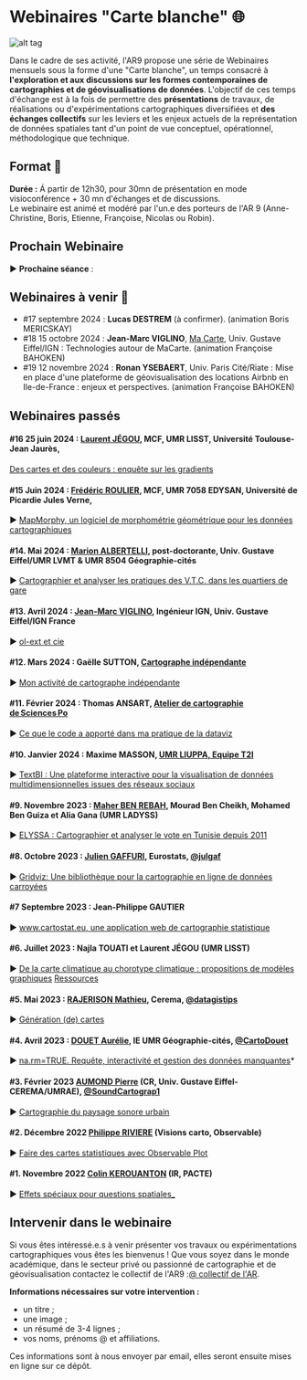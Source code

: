 # Webinaires "Carte blanche" :globe_with_meridians:

![alt tag](https://raw.githubusercontent.com/magisAR9/webinaires/main/webinaire.PNG)

Dans le cadre de ses activité, l'AR9 propose une série de Webinaires mensuels sous la forme d'une "Carte blanche", un temps consacré à **l'exploration et aux discussions sur les formes contemporaines de cartographies et de géovisualisations de données**. L'objectif de ces temps d'échange est à la fois de permettre des **présentations** de travaux, de réalisations ou d'expérimentations cartographiques diversifiées et **des échanges collectifs** sur les leviers et les enjeux actuels de la représentation de données spatiales tant d'un point de vue conceptuel, opérationnel, méthodologique que technique.

## Format :information_desk_person:

**Durée :**
Á partir de 12h30, pour 30mn de présentation en mode visioconférence + 30 mn d'échanges et de discussions. </br>
Le webinaire est animé et modéré par l'un.e des porteurs de l'AR 9 (Anne-Christine, Boris, Etienne, Françoise, Nicolas ou Robin).

## Prochain Webinaire 

:arrow_forward: **Prochaine séance** :



## Webinaires à venir :calendar:
- #17 septembre 2024 : **Lucas DESTREM** (à confirmer). (animation Boris MERICSKAY) </br>
- #18 15 octobre 2024 : **Jean-Marc VIGLINO**, [Ma Carte](https://magisar9.github.io/webinaires/cartogeoviz18-viglino.html), Univ. Gustave Eiffel/IGN : Technologies autour de MaCarte. (animation Françoise BAHOKEN) </br>
- #19 12 novembre 2024 : **Ronan YSEBAERT**, Univ. Paris Cité/Riate : Mise en place d'une plateforme de géovisualisation des locations Airbnb en Ile-de-France : enjeux et perspectives. (animation Françoise BAHOKEN) </br>

## Webinaires passés 

#### #16 25 juin 2024 : **[Laurent JÉGOU](https://lisst.univ-tlse2.fr/accueil/hn-equipes-de-recherche/centre-interdisciplinaire-detudes-urbaines-cieu/laurent-jegou#/)**, MCF, UMR LISST, Université Toulouse-Jean Jaurès,</br>
[Des cartes et des couleurs : enquête sur les gradients](https://github.com/magisAR9/webinaires/blob/main/cartogeoviz16-ljegou.md) </br> 

#### #15 Juin 2024 : **[Frédéric ROULIER](https://www.u-picardie.fr/edysan/_listing-personnel/frederic-roulier/)**, MCF, UMR 7058 EDYSAN, Université de Picardie Jules Verne,
:arrow_forward: [MapMorphy, un logiciel de morphométrie géométrique pour les données cartographiques](https://github.com/magisAR9/webinaires/blob/main/cartogeoviz15-roulier.md)

#### #14. Mai 2024 : [**Marion ALBERTELLI**](https://www.linkedin.com/in/marion-albertelli-06659749), post-doctorante, Univ. Gustave Eiffel/UMR LVMT & UMR 8504 Géographie-cités
:arrow_forward: [Cartographier et analyser les pratiques des V.T.C. dans les quartiers de gare](https://github.com/magisAR9/webinaires/blob/main/cartogeovis14_malbertelli.md)

#### #13. Avril 2024 : [**Jean-Marc VIGLINO**](https://twitter.com/jmviglino), Ingénieur IGN, Univ. Gustave Eiffel/IGN France
:arrow_forward: [ol-ext et cie](https://github.com/magisAR9/webinaires/blob/main/cartogeoviz13_viglino.md)

#### #12. Mars 2024 : **Gaëlle SUTTON**, [Cartographe indépendante](https://gsutton.fr/)
:arrow_forward: [Mon activité de cartographe indépendante](https://github.com/magisAR9/webinaires/blob/main/cartogeoviz12_GaelleSutton.md)

#### #11. Février 2024 : **Thomas ANSART**, [Atelier de cartographie de Sciences Po](https://thomasansart.info/)
:arrow_forward: [Ce que le code a apporté dans ma pratique de la dataviz](https://magisar9.github.io/webinaires/cartogeoviz11-ansart.html)

#### #10. Janvier 2024 : **Maxime MASSON**, [UMR LIUPPA, Equipe T2I](https://liuppa.univ-pau.fr/fr/organisation/equipes-de-recherche/equipe-t2i.html)
:arrow_forward: [TextBI : Une plateforme interactive pour la visualisation de données multidimensionnelles issues des réseaux sociaux](https://github.com/magisAR9/webinaires/blob/main/cartogeoviz10-masson.md)

#### #9. Novembre 2023 : **[Maher BEN REBAH](https://www.linkedin.com/in/ben-rebah-maher-37831160/?originalSubdomain=fr), Mourad Ben Cheikh, Mohamed Ben Guiza et Alia Gana** (UMR LADYSS) 
:arrow_forward: [ELYSSA : Cartographier et analyser le vote en Tunisie depuis 2011](https://github.com/magisAR9/webinaires/blob/main/cartogeoviz9-benrebah.md) </br>

#### #8. Octobre 2023 : **[Julien GAFFURI](https://github.com/jgaffuri)**, Eurostats, [@julgaf](https://twitter.com/julgaf)
:arrow_forward: [Gridviz: Une bibliothèque pour la cartographie en ligne de données carroyées ](https://github.com/magisAR9/webinaires/blob/main/cartogeoviz8-gaffuri.md) </br>

#### #7 Septembre 2023 : **Jean-Philippe GAUTIER** 
:arrow_forward: [www.cartostat.eu, une application web de cartographie statistique](https://github.com/magisAR9/webinaires/blob/main/cartogeoviz7-gautier.md) </br>

#### #6. Juillet 2023 : **Najla TOUATI** et **Laurent JÉGOU** (UMR LISST) 
:arrow_forward: [De la carte climatique au chorotype climatique : propositions de modèles graphiques](https://github.com/magisAR9/webinaires/blob/main/cartogeoviz4-touatijegou.md)
[Ressources](https://bbb-prod-rp.unistra.fr/playback/presentation/2.3/99470eae0814dfe5c9cca017ea6e2edc6966dada-1688636333439)

#### #5. Mai 2023 : **[RAJERISON Mathieu](https://datagistips.hypotheses.org/author/datagistips)**, Cerema, [@datagistips](https://twitter.com/datagistips) </br> 
:arrow_forward: [Génération (de) cartes](https://github.com/magisAR9/webinaires/blob/main/cartogeoviz6-rajerison.md)

#### #4. Avril 2023 : **[DOUET Aurélie](https://geographie-cites.cnrs.fr/membres/aurelie-douet/)**, IE UMR Géographie-cités, [@CartoDouet](https://twitter.com/CartoDouet/) </br> 
:arrow_forward: [na.rm=TRUE. Requête, interactivité et gestion des données manquantes](https://github.com/magisAR9/webinaires/blob/main/cartogeoviz5-douet.md)*

#### #3. Février 2023 [AUMOND Pierre](https://pagespro.univ-gustave-eiffel.fr/pierre-aumond) (CR, Univ. Gustave Eiffel-CEREMA/UMRAE), [@SoundCartograp1](https://twitter.com/SoundCartograp1) <br/> 
:arrow_forward: [Cartographie du paysage sonore urbain](https://github.com/magisAR9/webinaires/blob/main/cartogeoviz3-aumond.md) </br>

#### #2. Décembre 2022 [Philippe RIVIERE](https://observablehq.com/@fil) (Visions carto, Observable)<br/>
:arrow_forward: [Faire des cartes statistiques avec Observable Plot](https://github.com/magisAR9/webinaires/blob/main/cartogeoviz2-riviere.md)</br>

#### #1. Novembre 2022 [Colin KEROUANTON](https://colinkerouanton.netlify.app/) (IR, PACTE) </br> 
:arrow_forward: [Effets spéciaux pour questions spatiales_](https://github.com/magisAR9/webinaires/blob/main/cartogeoviz1-kerouanton.md)</br>


## Intervenir dans le webinaire
Si vous êtes intéressé.e.s à venir présenter vos travaux ou expérimentations cartographiques vous êtes les bienvenus ! Que vous soyez dans le monde académique, dans le secteur privé ou passionné de cartographie et de géovisualisation contactez le collectif de l'AR9 :[@ collectif de l'AR](mailto:robin.cura@parisgeo.cnrs.fr,francoise.bahoken@univ-eiffel.fr,anne-christine.bronner@misha.fr,etienne.come@univ-eiffel.fr,boris.mericskay@univ-rennes2.fr,nicolas.lambert@cnrs.fr).

**Informations nécessaires sur votre intervention :** </br>
- un titre ;
- une image ;
- un résumé de 3-4 lignes ;
- vos noms, prénoms @ et affiliations.

Ces informations sont à nous envoyer par email, elles seront ensuite mises en ligne sur ce dépôt. 

